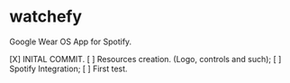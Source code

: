 # watchefy
Google Wear OS App for Spotify.

[X] INITAL COMMIT.
[ ] Resources creation. (Logo, controls and such);
[ ] Spotify Integration;
[ ] First test.